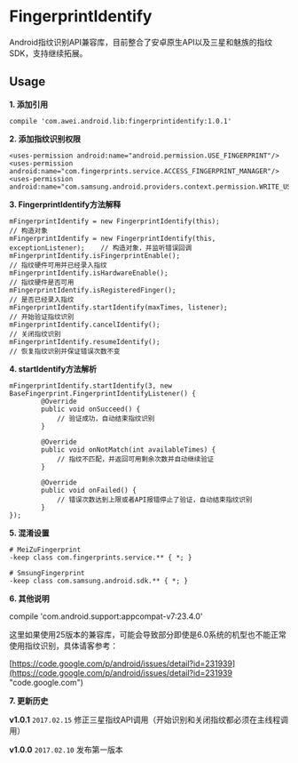 # FingerprintIdentify

Android指纹识别API兼容库，目前整合了安卓原生API以及三星和魅族的指纹SDK，支持继续拓展。

Usage
-----
**1. 添加引用**

    compile 'com.awei.android.lib:fingerprintidentify:1.0.1'

**2. 添加指纹识别权限**

    <uses-permission android:name="android.permission.USE_FINGERPRINT"/>
    <uses-permission android:name="com.fingerprints.service.ACCESS_FINGERPRINT_MANAGER"/>
    <uses-permission android:name="com.samsung.android.providers.context.permission.WRITE_USE_APP_FEATURE_SURVEY"/>

**3. FingerprintIdentify方法解释**

    mFingerprintIdentify = new FingerprintIdentify(this);						// 构造对象
	mFingerprintIdentify = new FingerprintIdentify(this, exceptionListener);	// 构造对象，并监听错误回调
	mFingerprintIdentify.isFingerprintEnable();									// 指纹硬件可用并已经录入指纹
	mFingerprintIdentify.isHardwareEnable();									// 指纹硬件是否可用
	mFingerprintIdentify.isRegisteredFinger();									// 是否已经录入指纹
	mFingerprintIdentify.startIdentify(maxTimes, listener);						// 开始验证指纹识别
	mFingerprintIdentify.cancelIdentify();										// 关闭指纹识别
	mFingerprintIdentify.resumeIdentify();										// 恢复指纹识别并保证错误次数不变

**4. startIdentify方法解析**

    mFingerprintIdentify.startIdentify(3, new BaseFingerprint.FingerprintIdentifyListener() {
            @Override
            public void onSucceed() {
                // 验证成功，自动结束指纹识别
            }

            @Override
            public void onNotMatch(int availableTimes) {
                // 指纹不匹配，并返回可用剩余次数并自动继续验证
            }

            @Override
            public void onFailed() {
                // 错误次数达到上限或者API报错停止了验证，自动结束指纹识别
            }
    });

**5. 混淆设置**

    # MeiZuFingerprint
	-keep class com.fingerprints.service.** { *; }

	# SmsungFingerprint
	-keep class com.samsung.android.sdk.** { *; }

**6. 其他说明**

compile 'com.android.support:appcompat-v7:23.4.0'

这里如果使用25版本的兼容库，可能会导致部分即使是6.0系统的机型也不能正常使用指纹识别，具体请客参考：

[https://code.google.com/p/android/issues/detail?id=231939](https://code.google.com/p/android/issues/detail?id=231939 "code.google.com")

**7. 更新历史**

**v1.0.1** `2017.02.15` 修正三星指纹API调用（开始识别和关闭指纹都必须在主线程调用）

**v1.0.0** `2017.02.10` 发布第一版本